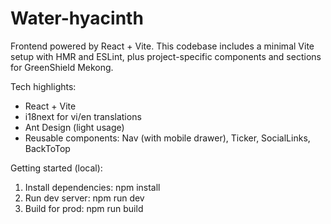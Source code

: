 # Water-hyacinth

Frontend powered by React + Vite. This codebase includes a minimal Vite setup with HMR and ESLint, plus project-specific components and sections for GreenShield Mekong.

Tech highlights:
- React + Vite
- i18next for vi/en translations
- Ant Design (light usage)
- Reusable components: Nav (with mobile drawer), Ticker, SocialLinks, BackToTop

Getting started (local):
1. Install dependencies: npm install
2. Run dev server: npm run dev
3. Build for prod: npm run build

